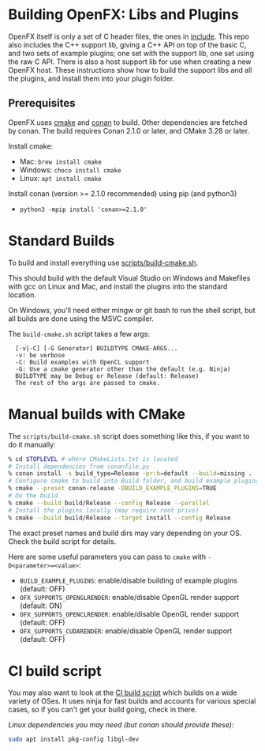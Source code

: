 # Building OpenFX: Libs and Plugins

OpenFX itself is only a set of C header files, the ones in
[include](include). This repo also includes the C++ support lib,
giving a C++ API on top of the basic C, and two sets of example
plugins; one set with the support lib, one set using the raw C API.
There is also a host support lib for use when creating a new OpenFX
host. These instructions show how to build the support libs and all
the plugins, and install them into your plugin folder.

## Prerequisites

OpenFX uses [cmake](https://cmake.org) and [conan](https://conan.io)
to build. Other dependencies are fetched by conan. The build requires
Conan 2.1.0 or later, and CMake 3.28 or later.

Install cmake:
- Mac: `brew install cmake`
- Windows: `choco install cmake`
- Linux: `apt install cmake`

Install conan (version >= 2.1.0 recommended) using pip (and python3)
- `python3 -mpip install 'conan>=2.1.0'`

# Standard Builds

To build and install everything use [scripts/build-cmake.sh](scripts/build-cmake.sh). 

This should build with the default Visual Studio on Windows and
Makefiles with gcc on Linux and Mac, and install the plugins into the
standard location.

On Windows, you'll need either mingw or git bash to run the shell
script, but all builds are done using the MSVC compiler.


The `build-cmake.sh` script takes a few args:

```
  [-v|-C] [-G Generator] BUILDTYPE CMAKE-ARGS...
  -v: be verbose
  -C: Build examples with OpenCL support
  -G: Use a cmake generator other than the default (e.g. Ninja)
  BUILDTYPE may be Debug or Release (default: Release)
  The rest of the args are passed to cmake.
```

# Manual builds with CMake

The `scripts/build-cmake.sh` script does something like this, if you want to do it manually:

```sh
% cd $TOPLEVEL # where CMakeLists.txt is located
# Install dependencies from conanfile.py
% conan install -s build_type=Release -pr:b=default --build=missing .
# Configure cmake to build into Build folder, and build example plugins
% cmake --preset conan-release -DBUILD_EXAMPLE_PLUGINS=TRUE
# Do the build
% cmake --build build/Release --config Release --parallel
# Install the plugins locally (may require root privs)
% cmake --build build/Release --target install --config Release
```

The exact preset names and build dirs may vary depending on your OS. Check the build script for details.

Here are some useful parameters you can pass to `cmake` with `-D<parameter>=<value>`:

- `BUILD_EXAMPLE_PLUGINS`: enable/disable building of example plugins (default: OFF)
- `OFX_SUPPORTS_OPENGLRENDER`: enable/disable OpenGL render support (default: ON)
- `OFX_SUPPORTS_OPENCLRENDER`: enable/disable OpenGL render support (default: OFF)
- `OFX_SUPPORTS_CUDARENDER`: enable/disable OpenGL render support (default: OFF)

# CI build script
You may also want to look at the [CI build script](.github/workflows/build.yml)
which builds on a wide variety of OSes. It uses ninja for fast builds
and accounts for various special cases, so if you can't get your build
going, check in there.


_Linux dependencies you may need (but conan should provide these):_
```sh
sudo apt install pkg-config libgl-dev
```
